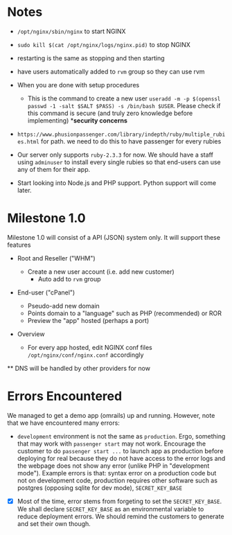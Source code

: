 Notes
=====

- `/opt/nginx/sbin/nginx` to start NGINX
- `sudo kill $(cat /opt/nginx/logs/nginx.pid)` to stop NGINX
- restarting is the same as stopping and then starting
- have users automatically added to `rvm` group so they can use rvm
- When you are done with setup procedures
  - This is the command to create a new user `useradd -m -p $(openssl passwd -1 -salt $SALT $PASS) -s /bin/bash $USER`. Please check if this command is secure (and truly zero knowledge before implementing) ***security concerns**
- `https://www.phusionpassenger.com/library/indepth/ruby/multiple_rubies.html` for path. we need to do this to have passenger for every rubies
  
- Our server only supports `ruby-2.3.3` for now. We should have a staff using `adminuser` to install every single rubies so that end-users can use any of them for their app.
- Start looking into Node.js and PHP support. Python support will come later.

Milestone 1.0
=============
Milestone 1.0 will consist of a API (JSON) system only. It will support these features
- Root and Reseller ("WHM")
  - Create a new user account (i.e. add new customer)
    - Auto add to `rvm` group
- End-user ("cPanel")
  - Pseudo-add new domain
  - Points domain to a "language" such as PHP (recommended) or ROR
  - Preview the "app" hosted (perhaps a port)
  
- Overview
  - For every app hosted, edit NGINX conf files `/opt/nginx/conf/nginx.conf` accordingly
  
** DNS will be handled by other providers for now

Errors Encountered
==================
We managed to get a demo app (omrails) up and running. However, note that we have encountered many errors:
- `development` environment is not the same as `production`. Ergo, something that may work with `passenger start` may not work. Encourage the customer to do `passenger start ...` to launch app as production before deploying for real because they do not have access to the error logs and the webpage does not show any error (unlike PHP in "development mode"). Example errors is that: syntax error on a production code but not on development code, production requires other software such as postgres (opposing sqlite for dev mode), `SECRET_KEY_BASE`
- [X] Most of the time, error stems from forgeting to set the `SECRET_KEY_BASE`. We shall declare `SECRET_KEY_BASE` as an environmental variable to reduce deployment errors. We should remind the customers to generate and set their own though.
